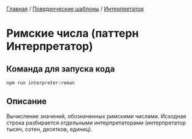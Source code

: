 [Главная](../../..) / [Поведенческие шаблоны](../..) / [Интерпретатор](..)


# Римские числа (паттерн Интерпретатор)

## Команда для запуска кода

```
npm run interpreter:roman
```

## Описание

Вычисление значений, обозначенных римскими числами. Исходная строка разбирается отдельными интерпретаторами (интерпретатор тысяч, сотен, десятков, единиц).